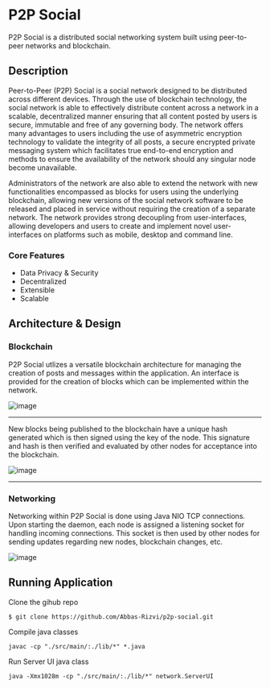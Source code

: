 # P2P Social

P2P Social is a distributed social networking system built using peer-to-peer networks and blockchain.

## Description

Peer-to-Peer (P2P) Social is a social network designed to be distributed across different devices. 
Through the use of blockchain technology, the social network is able to effectively distribute content 
across a network in a scalable, decentralized manner ensuring that all content posted by users is secure, 
immutable and free of any governing body. The network offers many advantages to users including the 
use of asymmetric encryption technology to validate the integrity of all posts, a secure encrypted 
private messaging system which facilitates true end-to-end encryption and methods to ensure the 
availability of the network should any singular node become unavailable.

Administrators of the network are also able to extend the network with new functionalities 
encompassed as blocks for users using the underlying blockchain, allowing new versions of the social 
network software to be released and placed in service without requiring the creation of a separate 
network. The network provides strong decoupling from user-interfaces, allowing developers and users 
to create and implement novel user-interfaces on platforms such as mobile, desktop and command line.


### Core Features

- Data Privacy & Security
- Decentralized
- Extensible
- Scalable

## Architecture & Design

### Blockchain

P2P Social utlizes a versatile blockchain architecture for managing the creation of posts and messages within the application.
An interface is provided for the creation of blocks which can be implemented within the network.

![image](https://github.com/Abbas-Rizvi/p2p-social/assets/73917749/4a61b78f-7135-47e3-a7d5-54f6e5aebb59)

---

New blocks being published to the blockchain have a unique hash generated which is then signed using the key of the node.
This signature and hash is then verified and evaluated by other nodes for acceptance into the blockchain.


![image](https://github.com/Abbas-Rizvi/p2p-social/assets/73917749/fb3186e4-e6dc-406c-81a4-2222aa58ab60)

---

### Networking 

Networking within P2P Social is done using Java NIO TCP connections.
Upon starting the daemon, each node is assigned a listening socket for handling incoming connections.
This socket is then used by other nodes for sending updates regarding new nodes, blockchain changes, etc.

![image](https://github.com/Abbas-Rizvi/p2p-social/assets/73917749/7a579445-c6c0-49f6-8ccd-1af952dbcce1)


## Running Application

Clone the gihub repo

`$ git clone https://github.com/Abbas-Rizvi/p2p-social.git`

Compile java classes

`javac -cp "./src/main/:./lib/*" *.java`

Run Server UI java class

`java -Xmx1028m -cp "./src/main/:./lib/*" network.ServerUI`







